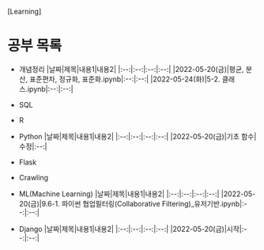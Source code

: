 [Learning]

# 공부 목록
  * 개념정리
    |날짜|제목|내용1|내용2|
    |:--:|:--:|:--:|:--:|
    |2022-05-20(금)|평균, 분산, 표준편차, 정규화, 표준화.ipynb|:--:|:--:|
    |2022-05-24(화)|5-2. 클래스.ipynb|:--:|:--:|

  * SQL

  * R

  * Python
    |날짜|제목|내용1|내용2|
    |:--:|:--:|:--:|:--:|
    |2022-05-20(금)|기초 함수|수정|:--:|
  * Flask

  * Crawling

  * ML(Machine Learning)
    |날짜|제목|내용1|내용2|
    |:--:|:--:|:--:|:--:|
    |2022-05-20(금)|9.6-1. 파이썬 협업필터링(Collaborative Filtering)_유저기반.ipynb|:--:|:--:|

  * Django
    |날짜|제목|내용1|내용2|
    |:--:|:--:|:--:|:--:|
    |2022-05-20(금)|시작|:--:|:--:|